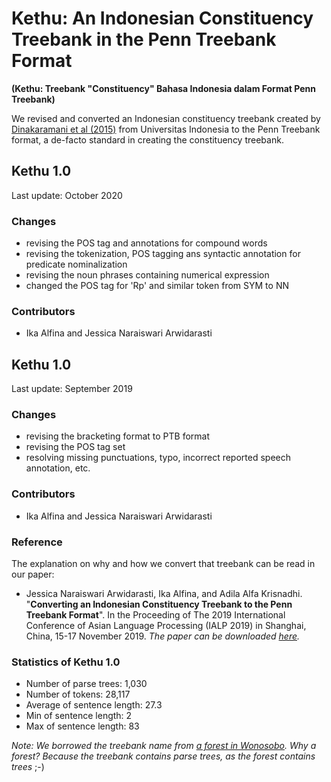 # Kethu: An Indonesian Constituency Treebank in the Penn Treebank Format
**(Kethu: Treebank "Constituency" Bahasa Indonesia dalam Format Penn Treebank)**

We revised and converted an Indonesian constituency treebank created by [Dinakaramani et al (2015)](https://github.com/famrashel/idn-treebank) from Universitas Indonesia to the Penn Treebank format, a de-facto standard in creating the constituency treebank.

## Kethu 1.0
Last update: October 2020

### Changes
* revising the POS tag and annotations for compound words
* revising the tokenization, POS tagging ans syntactic annotation for predicate nominalization
* revising the noun phrases containing numerical expression
* changed the POS tag for 'Rp' and similar token from SYM to NN

### Contributors
* Ika Alfina and Jessica Naraiswari Arwidarasti

## Kethu 1.0
Last update: September 2019

### Changes
* revising the bracketing format to PTB format
* revising the POS tag set
* resolving missing punctuations, typo, incorrect reported speech annotation, etc.

### Contributors
* Ika Alfina and Jessica Naraiswari Arwidarasti

### Reference

The explanation on why and how we convert that treebank can be read in our paper:

* Jessica Naraiswari Arwidarasti, Ika Alfina, and Adila Alfa Krisnadhi. "**Converting an Indonesian Constituency Treebank to the Penn Treebank Format**". In the Proceeding of The 2019 International Conference of Asian Language Processing (IALP 2019) in Shanghai, China, 15-17 November 2019. _The paper can be downloaded [here](https://ieeexplore.ieee.org/abstract/document/9037723)._

### Statistics of Kethu 1.0
* Number of parse trees: 1,030
* Number of tokens: 28,117
* Average of sentence length: 27.3
* Min of sentence length: 2
* Max of sentence length: 83

_Note: We borrowed the treebank name from  [a forest in Wonosobo](http://wiki-wisata.blogspot.com/2014/08/hutan-alas-kethu-wonogiri.html). Why a forest? Because the treebank contains parse trees, as the forest contains trees_ ;-) 

